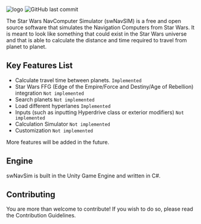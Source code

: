 ![logo](https://i.imgur.com/DcmRqjk.png)
![GitHub last commit](https://img.shields.io/github/last-commit/HolyAcorn/Star-Wars-NavComputer-Simulator)

The Star Wars NavComputer Simulator (swNavSIM) is a free and open source software that simulates the Navigation Computers from Star Wars. It is meant to look like something that could exist in the Star Wars universe and that is able to calculate the distance and time required to travel from planet to planet.

## Key Features List

- Calculate travel time between planets. `Implemented`
- Star Wars FFG (Edge of the Empire/Force and Destiny/Age of Rebellion) integration `Not implemented`
- Search planets `Not implemented`
- Load different hyperlanes `Implemented`
- Inputs (such as inputting Hyperdrive class or exterior modifiers) `Not implemented`
- Calculation Simulator `Not implemented`
- Customization `Not implemented`

More features will be added in the future.


## Engine
swNavSim is built in the Unity Game Engine and written in C#.

## Contributing
You are more than welcome to contribute! If you wish to do so, please read the Contribution Guidelines.

[//]: # (These are reference links used in the body of this note and get stripped out when the markdown processor does its job. There is no need to format nicely because it shouldn't be seen. Thanks SO - http://stackoverflow.com/questions/4823468/store-comments-in-markdown-syntax)

   [dill]: <https://github.com/joemccann/dillinger>
   [git-repo-url]: <https://github.com/joemccann/dillinger.git>
   [john gruber]: <http://daringfireball.net>
   [df1]: <http://daringfireball.net/projects/markdown/>
   [markdown-it]: <https://github.com/markdown-it/markdown-it>
   [Ace Editor]: <http://ace.ajax.org>
   [node.js]: <http://nodejs.org>
   [Twitter Bootstrap]: <http://twitter.github.com/bootstrap/>
   [jQuery]: <http://jquery.com>
   [@tjholowaychuk]: <http://twitter.com/tjholowaychuk>
   [express]: <http://expressjs.com>
   [AngularJS]: <http://angularjs.org>
   [Gulp]: <http://gulpjs.com>

   [PlDb]: <https://github.com/joemccann/dillinger/tree/master/plugins/dropbox/README.md>
   [PlGh]: <https://github.com/joemccann/dillinger/tree/master/plugins/github/README.md>
   [PlGd]: <https://github.com/joemccann/dillinger/tree/master/plugins/googledrive/README.md>
   [PlOd]: <https://github.com/joemccann/dillinger/tree/master/plugins/onedrive/README.md>
   [PlMe]: <https://github.com/joemccann/dillinger/tree/master/plugins/medium/README.md>
   [PlGa]: <https://github.com/RahulHP/dillinger/blob/master/plugins/googleanalytics/README.md>
